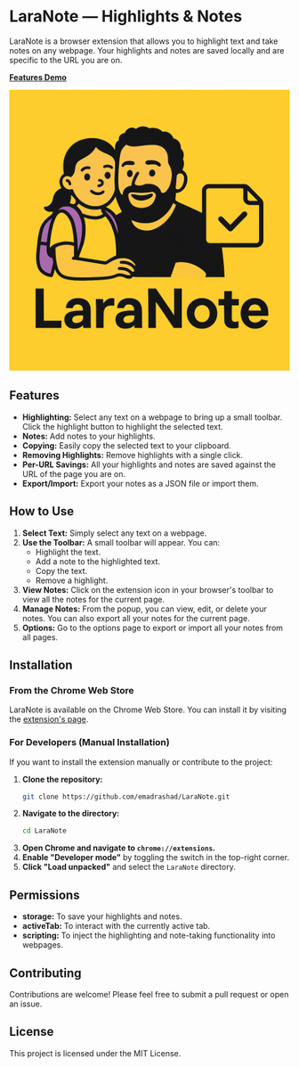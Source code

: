 # LaraNote — Highlights & Notes

LaraNote is a browser extension that allows you to highlight text and take notes on any webpage. Your highlights and notes are saved locally and are specific to the URL you are on.

<a href="https://emadrashad.github.io/LaraNote/" target="_blank"><strong>Features Demo</strong></a>

![LaraNote screenshot](icons/Laranote-main.png)

## Features

* **Highlighting:** Select any text on a webpage to bring up a small toolbar. Click the highlight button to highlight the selected text.
* **Notes:** Add notes to your highlights.
* **Copying:** Easily copy the selected text to your clipboard.
* **Removing Highlights:** Remove highlights with a single click.
* **Per-URL Savings:** All your highlights and notes are saved against the URL of the page you are on.
* **Export/Import:** Export your notes as a JSON file or import them.

## How to Use

1. **Select Text:** Simply select any text on a webpage.
2. **Use the Toolbar:** A small toolbar will appear. You can:
   * Highlight the text.
   * Add a note to the highlighted text.
   * Copy the text.
   * Remove a highlight.
3. **View Notes:** Click on the extension icon in your browser's toolbar to view all the notes for the current page.
4. **Manage Notes:** From the popup, you can view, edit, or delete your notes. You can also export all your notes for the current page.
5. **Options:** Go to the options page to export or import all your notes from all pages.

## Installation

### From the Chrome Web Store

LaraNote is available on the Chrome Web Store. You can install it by visiting the [extension&#39;s page](https://chrome.google.com/webstore/detail/your-extension-id-here).

### For Developers (Manual Installation)

If you want to install the extension manually or contribute to the project:

1. **Clone the repository:**
   ```bash
   git clone https://github.com/emadrashad/LaraNote.git
   ```
2. **Navigate to the directory:**
   ```bash
   cd LaraNote
   ```
3. **Open Chrome and navigate to `chrome://extensions`.**
4. **Enable "Developer mode"** by toggling the switch in the top-right corner.
5. **Click "Load unpacked"** and select the `LaraNote` directory.

## Permissions

* **storage:** To save your highlights and notes.
* **activeTab:** To interact with the currently active tab.
* **scripting:** To inject the highlighting and note-taking functionality into webpages.

## Contributing

Contributions are welcome! Please feel free to submit a pull request or open an issue.

## License

This project is licensed under the MIT License.
